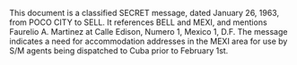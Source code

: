 This document is a classified SECRET message, dated January 26, 1963, from POCO CITY to SELL. It references BELL and MEXI, and mentions Faurelio A. Martinez at Calle Edison, Numero 1, Mexico 1, D.F. The message indicates a need for accommodation addresses in the MEXI area for use by S/M agents being dispatched to Cuba prior to February 1st.
